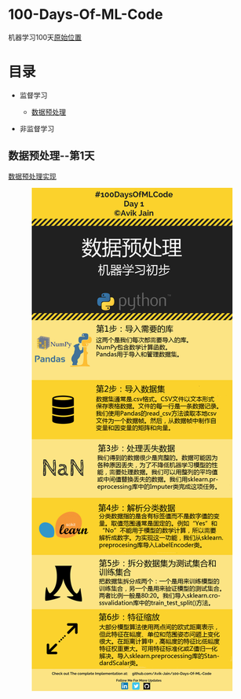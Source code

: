 # 100-Days-Of-ML-Code
机器学习100天[原始位置](https://github.com/MLEveryday/100-Days-Of-ML-Code)

# 目录
- 监督学习
  - [数据预处理](#数据预处理--第1天)

- 非监督学习

## 数据预处理--第1天
[数据预处理实现](/code/Day%201_Data_Preprocessing.md)
<p align="center">
    <img src='Info-graphs/Day 1.jpg'>
</p>